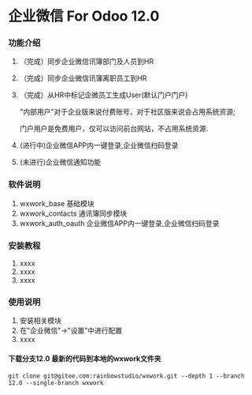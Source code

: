 # 企业微信 For Odoo 12.0

### 功能介绍

1. （完成）同步企业微信讯簿部门及人员到HR
2. （完成）同步企业微信讯簿离职员工到HR
3. （完成）从HR中标记企微员工生成User(默认门户门户)

    "内部用户"对于企业版来说付费账号，对于社区版来说会占用系统资源;
    
    门户用户是免费用户，仅可以访问前台网站，不占用系统资源.
4. (进行中)企业微信APP内一键登录,企业微信扫码登录
5. (未进行)企业微信通知功能

### 软件说明
1. wxwork_base  基础模块
2. wxwork_contacts  通讯簿同步模块
3. wxwork_auth_oauth 企业微信APP内一键登录,企业微信扫码登录


### 安装教程

1. xxxx
2. xxxx
3. xxxx

### 使用说明

1. 安装相关模块
2. 在"企业微信"→"设置"中进行配置
3. xxxx


#### 下载分支12.0 最新的代码到本地的wxwork文件夹

```
git clone git@gitee.com:rainbowstudio/wxwork.git --depth 1 --branch 12.0 --single-branch wxwork 
```